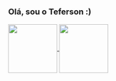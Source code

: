 ### Olá, sou o Teferson :)


<a href="https://github.com/tefsu">
  <img width="100em" align="center" src="https://github-readme-stats.vercel.app/api?username=tefsu&count_private=true&show_icons=true&theme=dracula" />
</a>
<a href="https://github.com/tefsu">
  <img width="100em" align="center" src="https://github-readme-stats.vercel.app/api/top-langs/?username=tefsu&layout=compact&theme=dracula" />
</a>

